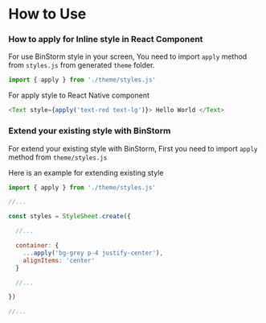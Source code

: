 # How to Use

### How to apply for Inline style in React Component

For use BinStorm style in your screen, You need to import `apply` method from `styles.js` from generated `theme` folder.

```js
import { apply } from './theme/styles.js'
```

For apply style to React Native component

```js
<Text style={apply('text-red text-lg')}> Hello World </Text>
```

### Extend your existing style with BinStorm

For extend your existing style with BinStorm, First you need to import `apply` method from `theme/styles.js`

Here is an example for extending existing style

```js
import { apply } from './theme/styles.js'

//...

const styles = StyleSheet.create({

  //...

  container: {
    ...apply('bg-grey p-4 justify-center'),
    alignItems: 'center'
  }

  //...

})

//...
```